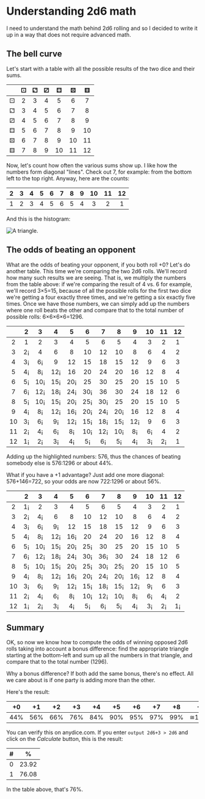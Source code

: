 # Understanding 2d6 math

I need to understand the math behind 2d6 rolling and so I decided to
write it up in a way that does not require advanced math.

## The bell curve

Let's start with a table with all the possible results of the two dice
and their sums.

|   | ⚀ | ⚁ | ⚂ | ⚃  | ⚄  | ⚅  |
|:-:|:-:|:-:|:-:|:--:|:--:|:--:|
| ⚀ | 2 | 3 | 4 | 5  | 6  | 7  |
| ⚁ | 3 | 4 | 5 | 6  | 7  | 8  |
| ⚂ | 4 | 5 | 6 | 7  | 8  | 9  |
| ⚃ | 5 | 6 | 7 | 8  | 9  | 10 |
| ⚄ | 6 | 7 | 8 | 9  | 10 | 11 |
| ⚅ | 7 | 8 | 9 | 10 | 11 | 12 | 

Now, let's count how often the various sums show up. I like how the
numbers form diagonal "lines". Check out 7, for example: from the
bottom left to the top right. Anyway, here are the counts:

| 2 | 3 | 4 | 5 | 6 | 7 | 8 | 9 | 10 | 11 | 12 |
|:-:|:-:|:-:|:-:|:-:|:-:|:-:|:-:|:--:|:--:|:--:|
| 1 | 2 | 3 | 4 | 5 | 6 | 5 | 4 |  3 |  2 |  1 |

And this is the histogram:

![A triangle.](2d6-distribution.png)

## The odds of beating an opponent

What are the odds of beating your opponent, if you both roll +0? Let's
do another table. This time we're comparing the two 2d6 rolls. We'll
record how many such results we are seeing. That is, we multiply the
numbers from the table above: if we're comparing the result of 4 vs. 6
for example, we'll record 3×5=15, because of all the possible rolls
for the first two dice we're getting a four exactly three times, and
we're getting a six exactly five times. Once we have those numbers, we
can simply add up the numbers where one roll beats the other and
compare that to the total number of possible rolls: 6×6×6×6=1296.

|    |   2  |   3  |   4  |   5  |   6  |   7  |   8  |   9  |  10  |  11  |  12 |
|:--:|:----:|:----:|:----:|:----:|:----:|:----:|:----:|:----:|:----:|:----:|:---:|
|  2 |   1  |   2  |   3  |   4  |   5  |   6  |   5  |   4  |   3  |   2  |   1 |
|  3 |   2¡ |   4  |   6  |   8  |  10  |  12  |  10  |   8  |   6  |   4  |   2 |
|  4 |   3¡ |   6¡ |   9  |  12  |  15  |  18  |  15  |  12  |   9  |   6  |   3 |
|  5 |   4¡ |   8¡ |  12¡ |  16  |  20  |  24  |  20  |  16  |  12  |   8  |   4 |
|  6 |   5¡ |  10¡ |  15¡ |  20¡ |  25  |  30  |  25  |  20  |  15  |  10  |   5 |
|  7 |   6¡ |  12¡ |  18¡ |  24¡ |  30¡ |  36  |  30  |  24  |  18  |  12  |   6 |
|  8 |   5¡ |  10¡ |  15¡ |  20¡ |  25¡ |  30¡ |  25  |  20  |  15  |  10  |   5 |
|  9 |   4¡ |   8¡ |  12¡ |  16¡ |  20¡ |  24¡ |  20¡ |  16  |  12  |   8  |   4 |
| 10 |   3¡ |   6¡ |   9¡ |  12¡ |  15¡ |  18¡ |  15¡ |  12¡ |   9  |   6  |   3 |
| 11 |   2¡ |   4¡ |   6¡ |   8¡ |  10¡ |  12¡ |  10¡ |   8¡ |   6¡ |   4  |   2 |
| 12 |   1¡ |   2¡ |   3¡ |   4¡ |   5¡ |   6¡ |   5¡ |   4¡ |   3¡ |   2¡ |   1 |

Adding up the highlighted numbers: 576, thus the chances of beating
somebody else is 576:1296 or about 44%.

What if you have a +1 advantage? Just add one more diagonal:
576+146=722, so your odds are now 722:1296 or about 56%.

|    |   2  |   3  |   4  |   5  |   6  |   7  |   8  |   9  |  10  |  11  |  12  |
|:--:|:----:|:----:|:----:|:----:|:----:|:----:|:----:|:----:|:----:|:----:|:----:|
|  2 |   1¡ |   2  |   3  |   4  |   5  |   6  |   5  |   4  |   3  |   2  |   1  |
|  3 |   2¡ |   4¡ |   6  |   8  |  10  |  12  |  10  |   8  |   6  |   4  |   2  |
|  4 |   3¡ |   6¡ |   9¡ |  12  |  15  |  18  |  15  |  12  |   9  |   6  |   3  |
|  5 |   4¡ |   8¡ |  12¡ |  16¡ |  20  |  24  |  20  |  16  |  12  |   8  |   4  |
|  6 |   5¡ |  10¡ |  15¡ |  20¡ |  25¡ |  30  |  25  |  20  |  15  |  10  |   5  |
|  7 |   6¡ |  12¡ |  18¡ |  24¡ |  30¡ |  36¡ |  30  |  24  |  18  |  12  |   6  |
|  8 |   5¡ |  10¡ |  15¡ |  20¡ |  25¡ |  30¡ |  25¡ |  20  |  15  |  10  |   5  |
|  9 |   4¡ |   8¡ |  12¡ |  16¡ |  20¡ |  24¡ |  20¡ |  16¡ |  12  |   8  |   4  |
| 10 |   3¡ |   6¡ |   9¡ |  12¡ |  15¡ |  18¡ |  15¡ |  12¡ |   9¡ |   6  |   3  |
| 11 |   2¡ |   4¡ |   6¡ |   8¡ |  10¡ |  12¡ |  10¡ |   8¡ |   6¡ |   4¡ |   2  |
| 12 |   1¡ |   2¡ |   3¡ |   4¡ |   5¡ |   6¡ |   5¡ |   4¡ |   3¡ |   2¡ |   1¡ |

## Summary

OK, so now we know how to compute the odds of winning opposed 2d6
rolls taking into account a bonus difference: find the appropriate
triangle starting at the bottom-left and sum up all the numbers in
that triangle, and compare that to the total number (1296).

Why a bonus difference? If both add the same bonus, there's no effect.
All we care about is if one party is adding more than the other.

Here's the result:

|  +0 |  +1 |  +2 |  +3 |  +4 |  +5 |  +6 |  +7 |  +8 |    +9 |   +10 |  +11 |
|:---:|:---:|:---:|:---:|:---:|:---:|:---:|:---:|:---:|:-----:|:-----:|:----:|
| 44% | 56% | 66% | 76% | 84% | 90% | 95% | 97% | 99% | ≅100% | ≅100% | 100% |

You can verify this on anydice.com. If you enter `output 2d6+3 > 2d6`
and click on the *Calculate* button, this is the result:

| # |  %    |
|:-:|:-----:|
| 0 | 23.92 |
| 1 | 76.08 |

In the table above, that's 76%.
